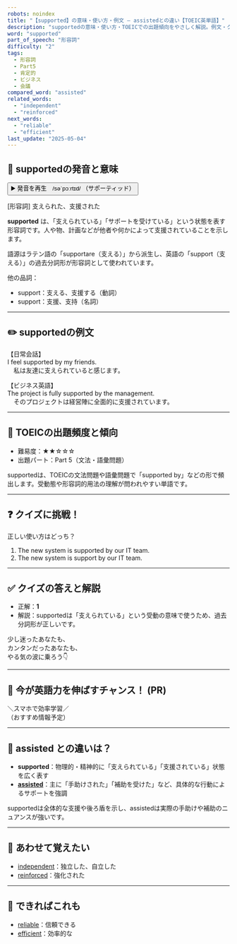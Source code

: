 ```yaml
---
robots: noindex
title: "【supported】の意味・使い方・例文 ― assistedとの違い【TOEIC英単語】"
description: "supportedの意味・使い方・TOEICでの出題傾向をやさしく解説。例文・クイズ付きでassistedとの違いもわかりやすく学べます。"
word: "supported"
part_of_speech: "形容詞"
difficulty: "2"
tags:
  - 形容詞
  - Part5
  - 肯定的
  - ビジネス
  - 会議
compared_word: "assisted"
related_words:
  - "independent"
  - "reinforced"
next_words:
  - "reliable"
  - "efficient"
last_update: "2025-05-04"
---
```


## 🔰 supportedの発音と意味

<button class="play-audio" onclick="playTTS('supported')">
  <span class="play-audio-main">
    ▶️ 発音を再生　/səˈpɔːrtɪd/
  </span>
  <span class="play-audio-sub">
    （サポーティッド）
  </span>
</button>

[形容詞] 支えられた、支援された

**supported** は、「支えられている」「サポートを受けている」という状態を表す形容詞です。人や物、計画などが他者や何かによって支援されていることを示します。

語源はラテン語の「supportare（支える）」から派生し、英語の「support（支える）」の過去分詞形が形容詞として使われています。

他の品詞：  
- support：支える、支援する（動詞）
- support：支援、支持（名詞）

---

## ✏️ supportedの例文

【日常会話】  
I feel supported by my friends.  
　私は友達に支えられていると感じます。

【ビジネス英語】  
The project is fully supported by the management.  
　そのプロジェクトは経営陣に全面的に支援されています。

---

## 🎯 TOEICの出題頻度と傾向

- 難易度：★★☆☆☆
- 出題パート：Part 5（文法・語彙問題）

supportedは、TOEICの文法問題や語彙問題で「supported by」などの形で頻出します。受動態や形容詞的用法の理解が問われやすい単語です。

---

## ❓ クイズに挑戦！

正しい使い方はどっち？

1. The new system is supported by our IT team.  
2. The new system is support by our IT team.

---

## ✅ クイズの答えと解説

- 正解：**1**
- 解説：supportedは「支えられている」という受動の意味で使うため、過去分詞形が正しいです。

少し迷ったあなたも、  
カンタンだったあなたも、  
やる気の波に乗ろう👇️

---

## 🚀 今が英語力を伸ばすチャンス！ (PR)

<div class="info-center">
＼スマホで効率学習／<br>  
（おすすめ情報予定）
</div>

---

## 🤔  assisted との違いは？

- **supported**：物理的・精神的に「支えられている」「支援されている」状態を広く表す
- **[assisted](/word/assisted)**：主に「手助けされた」「補助を受けた」など、具体的な行動によるサポートを強調

supportedは全体的な支援や後ろ盾を示し、assistedは実際の手助けや補助のニュアンスが強いです。

---

## 🧩 あわせて覚えたい

- [independent](/word/independent)：独立した、自立した
- [reinforced](/word/reinforced)：強化された

---

## 📖 できればこれも

- [reliable](/word/reliable)：信頼できる
- [efficient](/word/efficient)：効率的な

<!-- cvid: aid37_bid05 -->
